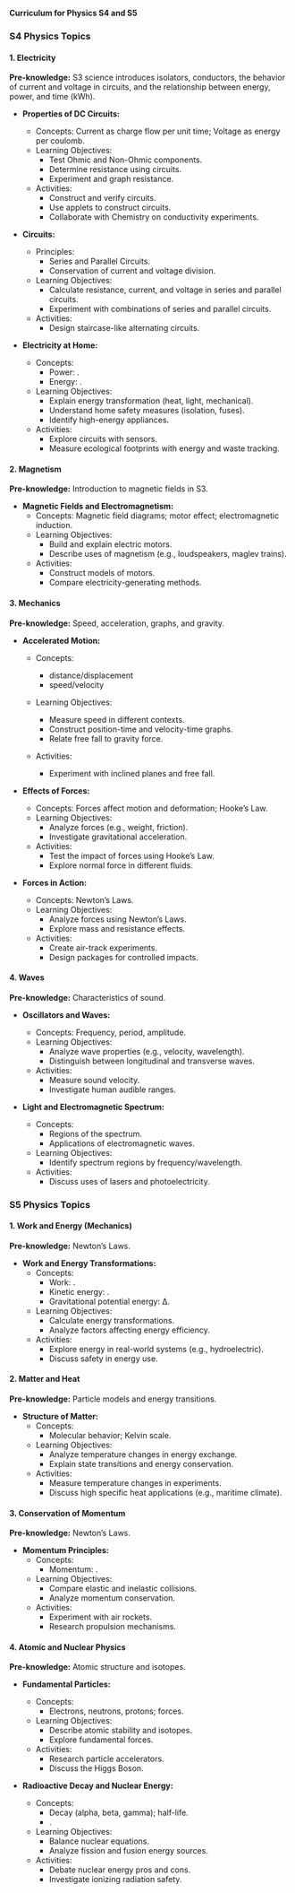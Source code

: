 
**Curriculum for Physics S4 and S5**

### **S4 Physics Topics**

#### **1. Electricity**

**Pre-knowledge:** S3 science introduces isolators, conductors, the behavior of current and voltage in circuits, and the relationship between energy, power, and time (kWh).

- **Properties of DC Circuits:**

  - Concepts: Current as charge flow per unit time; Voltage as energy per coulomb.
  - Learning Objectives:
    - Test Ohmic and Non-Ohmic components.
    - Determine resistance using circuits.
    - Experiment and graph resistance.
  - Activities:
    - Construct and verify circuits.
    - Use applets to construct circuits.
    - Collaborate with Chemistry on conductivity experiments.

- **Circuits:**

  - Principles:
    - Series and Parallel Circuits.
    - Conservation of current and voltage division.
  - Learning Objectives:
    - Calculate resistance, current, and voltage in series and parallel circuits.
    - Experiment with combinations of series and parallel circuits.
  - Activities:
    - Design staircase-like alternating circuits.

- **Electricity at Home:**

  - Concepts:
    - Power: .
    - Energy: .
  - Learning Objectives:
    - Explain energy transformation (heat, light, mechanical).
    - Understand home safety measures (isolation, fuses).
    - Identify high-energy appliances.
  - Activities:
    - Explore circuits with sensors.
    - Measure ecological footprints with energy and waste tracking.

#### **2. Magnetism**

**Pre-knowledge:** Introduction to magnetic fields in S3.

- **Magnetic Fields and Electromagnetism:**
  - Concepts: Magnetic field diagrams; motor effect; electromagnetic induction.
  - Learning Objectives:
    - Build and explain electric motors.
    - Describe uses of magnetism (e.g., loudspeakers, maglev trains).
  - Activities:
    - Construct models of motors.
    - Compare electricity-generating methods.

#### **3. Mechanics**

**Pre-knowledge:** Speed, acceleration, graphs, and gravity.

- **Accelerated Motion:**

  - Concepts:

    - distance/displacement
    - speed/velocity

  - Learning Objectives:

    - Measure speed in different contexts.
    - Construct position-time and velocity-time graphs.
    - Relate free fall to gravity force.

  - Activities:

    - Experiment with inclined planes and free fall.

- **Effects of Forces:**

  - Concepts: Forces affect motion and deformation; Hooke’s Law.
  - Learning Objectives:
    - Analyze forces (e.g., weight, friction).
    - Investigate gravitational acceleration.
  - Activities:
    - Test the impact of forces using Hooke’s Law.
    - Explore normal force in different fluids.

- **Forces in Action:**

  - Concepts: Newton’s Laws.
  - Learning Objectives:
    - Analyze forces using Newton’s Laws.
    - Explore mass and resistance effects.
  - Activities:
    - Create air-track experiments.
    - Design packages for controlled impacts.

#### **4. Waves**

**Pre-knowledge:** Characteristics of sound.

- **Oscillators and Waves:**

  - Concepts: Frequency, period, amplitude.
  - Learning Objectives:
    - Analyze wave properties (e.g., velocity, wavelength).
    - Distinguish between longitudinal and transverse waves.
  - Activities:
    - Measure sound velocity.
    - Investigate human audible ranges.

- **Light and Electromagnetic Spectrum:**

  - Concepts:
    - Regions of the spectrum.
    - Applications of electromagnetic waves.
  - Learning Objectives:
    - Identify spectrum regions by frequency/wavelength.
  - Activities:
    - Discuss uses of lasers and photoelectricity.

### **S5 Physics Topics**

#### **1. Work and Energy (Mechanics)**

**Pre-knowledge:** Newton’s Laws.

- **Work and Energy Transformations:**
  - Concepts:
    - Work: .
    - Kinetic energy: .
    - Gravitational potential energy: ∆.
  - Learning Objectives:
    - Calculate energy transformations.
    - Analyze factors affecting energy efficiency.
  - Activities:
    - Explore energy in real-world systems (e.g., hydroelectric).
    - Discuss safety in energy use.

#### **2. Matter and Heat**

**Pre-knowledge:** Particle models and energy transitions.

- **Structure of Matter:**
  - Concepts:
    - Molecular behavior; Kelvin scale.
  - Learning Objectives:
    - Analyze temperature changes in energy exchange.
    - Explain state transitions and energy conservation.
  - Activities:
    - Measure temperature changes in experiments.
    - Discuss high specific heat applications (e.g., maritime climate).

#### **3. Conservation of Momentum**

**Pre-knowledge:** Newton’s Laws.

- **Momentum Principles:**
  - Concepts:
    - Momentum: .
  - Learning Objectives:
    - Compare elastic and inelastic collisions.
    - Analyze momentum conservation.
  - Activities:
    - Experiment with air rockets.
    - Research propulsion mechanisms.

#### **4. Atomic and Nuclear Physics**

**Pre-knowledge:** Atomic structure and isotopes.

- **Fundamental Particles:**

  - Concepts:
    - Electrons, neutrons, protons; forces.
  - Learning Objectives:
    - Describe atomic stability and isotopes.
    - Explore fundamental forces.
  - Activities:
    - Research particle accelerators.
    - Discuss the Higgs Boson.

- **Radioactive Decay and Nuclear Energy:**

  - Concepts:
    - Decay (alpha, beta, gamma); half-life.
    - .
  - Learning Objectives:
    - Balance nuclear equations.
    - Analyze fission and fusion energy sources.
  - Activities:
    - Debate nuclear energy pros and cons.
    - Investigate ionizing radiation safety.


